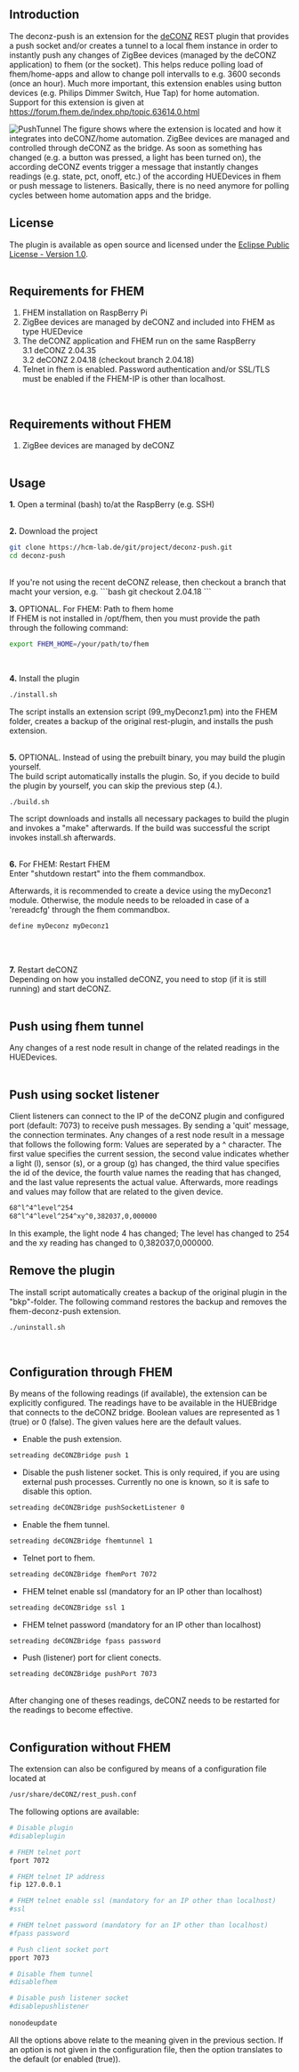 Introduction
-----------------------------------

The deconz-push is an extension for the [deCONZ](http://www.dresden-elektronik.de/funktechnik/products/software/pc/deconz?L=1) REST plugin that provides a push socket and/or creates a tunnel to a local fhem instance in order to instantly push any changes of ZigBee devices (managed by the deCONZ application) to fhem (or the socket).
This helps reduce polling load of fhem/home-apps and allow to change poll intervalls to e.g. 3600 seconds (once an hour).
Much more important, this extension enables using button devices (e.g. Philips Dimmer Switch, Hue Tap) for home automation.
Support for this extension is given at https://forum.fhem.de/index.php/topic,63614.0.html

![PushTunnel](/fhem-deconz-tunnel.png)
The figure shows where the extension is located and how it integrates into deCONZ/home automation. ZigBee devices are managed and controlled through deCONZ as the bridge. As soon as something has changed (e.g. a button was pressed, a light has been turned on), the according deCONZ events trigger a message that instantly changes readings (e.g. state, pct, onoff, etc.) of the according HUEDevices in fhem or push message to listeners.
Basically, there is no need anymore for polling cycles between home automation apps and the bridge.


License
-----------------------------------
The plugin is available as open source and licensed under the [Eclipse Public License - Version 1.0](LICENSE.html).
<br><br>

Requirements for FHEM
-----------------------------------
  1. FHEM installation on RaspBerry Pi<br/>
  2. ZigBee devices are managed by deCONZ and included into FHEM as type HUEDevice<br/>
  3. The deCONZ application and FHEM run on the same RaspBerry<br/>
  3.1 deCONZ 2.04.35<br/>
  3.2 deCONZ 2.04.18 (checkout branch 2.04.18)<br/>
  4. Telnet in fhem is enabled. Password authentication and/or SSL/TLS must be enabled if the FHEM-IP is other than localhost.<br/>
<br>

Requirements without FHEM
-----------------------------------
  1. ZigBee devices are managed by deCONZ
<br><br>


Usage
-----------------------------------
**1.** Open a terminal (bash) to/at the RaspBerry (e.g. SSH)
<br><br>

**2.** Download the project
```bash
git clone https://hcm-lab.de/git/project/deconz-push.git
cd deconz-push
```
<br>
If you're not using the recent deCONZ release, then checkout a branch that macht your version, e.g.
```bash
git checkout 2.04.18
```

**3.** OPTIONAL. For FHEM: Path to fhem home<br>
If FHEM is not installed in /opt/fhem, then you must provide the path through the following command:
```bash
export FHEM_HOME=/your/path/to/fhem
```
<br>

**4.** Install the plugin
```bash
./install.sh
```
The script installs an extension script (99_myDeconz1.pm) into the FHEM folder, creates a backup of the original rest-plugin, and installs the push extension.
<br><br>

**5.** OPTIONAL. Instead of using the prebuilt binary, you may build the plugin yourself.<br>
The build script automatically installs the plugin. So, if you decide to build the plugin by yourself, you can skip the previous step (4.).
```bash
./build.sh
```
The script downloads and installs all necessary packages to build the plugin and invokes a "make" afterwards.
If the build was successful the script invokes install.sh afterwards.
<br><br>

**6.** For FHEM: Restart FHEM<br>
Enter "shutdown restart" into the fhem commandbox.

Afterwards, it is recommended to create a device using the myDeconz1 module. Otherwise, the module needs to be reloaded in case of a 'rereadcfg' through the fhem commandbox.
```bash
define myDeconz myDeconz1
```
<br><br>

**7.** Restart deCONZ<br>
Depending on how you installed deCONZ, you need to stop (if it is still running) and start deCONZ.
<br><br>


Push using fhem tunnel
-----------------------------------
Any changes of a rest node result in change of the related readings in the HUEDevices.
<br><br>

Push using socket listener
-----------------------------------
Client listeners can connect to the IP of the deCONZ plugin and configured port (default: 7073) to receive push messages. By sending a 'quit' message, the connection terminates.
Any changes of a rest node result in a message that follows the following form:
Values are seperated by a ^ character. The first value specifies the current session, the second value indicates whether a light (l), sensor (s), or a group (g) has changed, the third value specifies the id of the device, the fourth value names the reading that has changed, and the last value represents the actual value. Afterwards, more readings and values may follow that are related to the given device.

```bash
68^l^4^level^254
68^l^4^level^254^xy^0,382037,0,000000
```
In this example, the light node 4 has changed; The level has changed to 254 and the xy reading has changed to 0,382037,0,000000.
<br>

Remove the plugin
-----------------------------------
The install script automatically creates a backup of the original plugin in the "bkp"-folder. The following command restores the backup and removes the fhem-deconz-push extension.
```bash
./uninstall.sh
```
<br>

Configuration through FHEM
-----------------------------------
By means of the following readings (if available), the extension can be explicitly configured. The readings have to be available in the HUEBridge that connects to the deCONZ bridge. Boolean values are represented as 1 (true) or 0 (false). The given values here are the default values.

- Enable the push extension.
```bash
setreading deCONZBridge push 1
```

- Disable the push listener socket. This is only required, if you are using external push processes. Currently no one is known, so it is safe to disable this option.
```bash
setreading deCONZBridge pushSocketListener 0
```

- Enable the fhem tunnel.
```bash
setreading deCONZBridge fhemtunnel 1
```

- Telnet port to fhem.
```bash
setreading deCONZBridge fhemPort 7072
```

- FHEM telnet enable ssl (mandatory for an IP other than localhost)
```bash
setreading deCONZBridge ssl 1
```

- FHEM telnet password (mandatory for an IP other than localhost)
```bash
setreading deCONZBridge fpass password
```

- Push (listener) port for client conects.
```bash
setreading deCONZBridge pushPort 7073
```
<br>
After changing one of theses readings, deCONZ needs to be restarted for the readings to become effective. 
<br><br>


Configuration without FHEM
-----------------------------------
The extension can also be configured by means of a configuration file located at
```bash
/usr/share/deCONZ/rest_push.conf
```

The following options are available:
```bash
# Disable plugin
#disableplugin

# FHEM telnet port
fport 7072

# FHEM telnet IP address
fip 127.0.0.1

# FHEM telnet enable ssl (mandatory for an IP other than localhost)
#ssl

# FHEM telnet password (mandatory for an IP other than localhost)
#fpass password

# Push client socket port
pport 7073

# Disable fhem tunnel
#disablefhem

# Disable push listener socket
#disablepushlistener
		
nonodeupdate
```
All the options above relate to the meaning given in the previous section. If an option is not given in the configuration file, then the option translates to the default (or enabled (true)).


